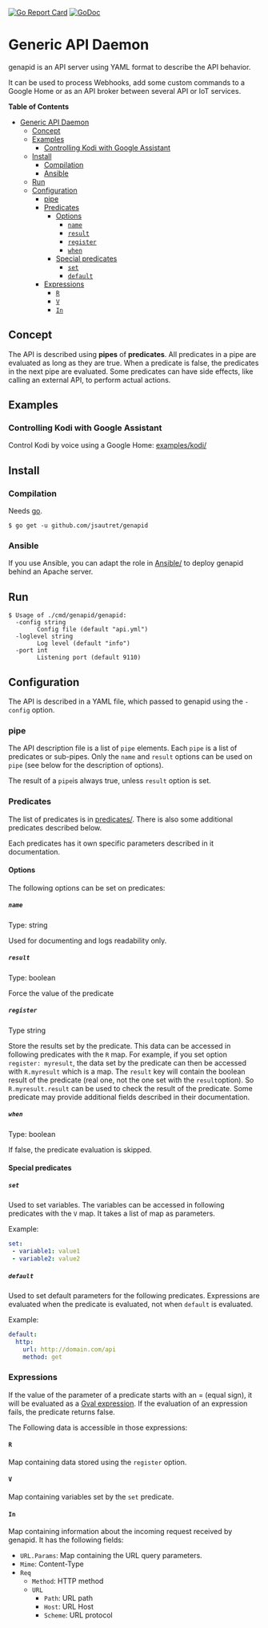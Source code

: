 [![Go Report Card](https://goreportcard.com/badge/github.com/jsautret/genapid)](https://goreportcard.com/report/github.com/jsautret/genapid)
[![GoDoc](https://img.shields.io/badge/api-Godoc-blue.svg)](https://pkg.go.dev/github.com/jsautret/genapid)


# Generic API Daemon

genapid is an API server using YAML format to describe the API behavior.

It can be used to process Webhooks, add some custom commands to a Google Home or as an API broker between several API or IoT services.

<!-- markdown-toc start - Don't edit this section. Run M-x markdown-toc-refresh-toc -->
**Table of Contents**

- [Generic API Daemon](#generic-api-daemon)
    - [Concept](#concept)
    - [Examples](#examples)
        - [Controlling Kodi with Google Assistant](#controlling-kodi-with-google-assistant)
    - [Install](#install)
        - [Compilation](#compilation)
        - [Ansible](#ansible)
    - [Run](#run)
    - [Configuration](#configuration)
        - [pipe](#pipe)
        - [Predicates](#predicates)
            - [Options](#options)
                - [`name`](#name)
                - [`result`](#result)
                - [`register`](#register)
                - [`when`](#when)
            - [Special predicates](#special-predicates)
                - [`set`](#set)
                - [`default`](#default)
        - [Expressions](#expressions)
            - [`R`](#r)
            - [`V`](#v)
            - [`In`](#in)

<!-- markdown-toc end -->

## Concept

The API is described using **pipes** of **predicates**. All predicates in a pipe are evaluated as long as they are true. When a predicate is false, the predicates in the next pipe are evaluated. Some predicates can have side effects, like calling an external API, to perform actual actions.

## Examples

### Controlling Kodi with Google Assistant

Control Kodi by voice using a Google Home:
[examples/kodi/](examples/kodi/)

## Install

### Compilation

Needs [go](https://golang.org/).

```
$ go get -u github.com/jsautret/genapid
```

### Ansible

If you use Ansible, you can adapt the role in [Ansible/](Ansible/) to deploy genapid behind an Apache server.

## Run

``` shell
$ Usage of ./cmd/genapid/genapid:
  -config string
        Config file (default "api.yml")
  -loglevel string
        Log level (default "info")
  -port int
        Listening port (default 9110)
```

## Configuration

The API is described in a YAML file, which passed to genapid using the `-config` option.

### pipe

The API description file is a list of `pipe` elements. Each `pipe` is a list of predicates or sub-pipes. Only the `name` and `result` options can be used on `pipe` (see below for the description of options).

The result of a `pipe`is always true, unless `result` option is set.

### Predicates

The list of predicates is in [predicates/](predicates/). There is also some additional predicates described below.

Each predicates has it own specific parameters described in it documentation.

#### Options

The following options can be set on predicates:

##### `name`

Type: string

Used for documenting and logs readability only.

##### `result`

Type: boolean

Force the value of the predicate

##### `register`

Type string

Store the results set by the predicate. This data can be accessed in following predicates with the `R` map. For example, if you set option `register: myresult`, the data set by the predicate can then be accessed with `R.myresult` which is a map. The `result` key will contain the boolean result of the predicate (real one, not the one set with the `result`option). So `R.myresult.result` can be used to check the result of the predicate. Some predicate may provide additional fields described in their documentation.

##### `when`
Type: boolean

If false, the predicate evaluation is skipped.

#### Special predicates

##### `set`
Used to set variables. The variables can be accessed in following predicates with the `V` map. It takes a list of map as parameters.

Example:
``` yaml
set:
 - variable1: value1
 - variable2: value2
```

##### `default`
Used to set default parameters for the following predicates. Expressions are evaluated when the predicate is evaluated, not when `default` is evaluated.

Example:
``` yaml
default:
  http:
    url: http://domain.com/api
    method: get
```

### Expressions

If the value of the  parameter of a predicate starts with an = (equal sign), it will be evaluated as a [Gval expression](https://github.com/PaesslerAG/gval). If the evaluation of an expression fails, the predicate returns false.

The Following data is accessible in those expressions:

#### `R`

Map containing data stored using the `register` option.

#### `V`

Map containing variables set by the `set` predicate.

#### `In`

Map containing information about the incoming request received by genapid. It has the following fields:

* `URL.Params`: Map containing the URL query parameters.
* `Mime`: Content-Type
* `Req`
  * `Method`: HTTP method
  * `URL`
    * `Path`: URL path
    * `Host`: URL Host
    * `Scheme`: URL protocol
